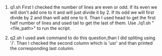 1) q1.sh 
First I checked the number of lines are even or odd.
If its even we will don't add one to it and will just divide it by 2.
If its odd we will first divide by 2 and than will add one to it.
Than I used head to get the first half number of lines and used tail to get the last of them.
Use ./q1.sh "<file_path>" to run the script.


2) q2.sh
I used awk command to do this question,than I did spliting using '/'.
Than I checked the second column which is 'usr' and than printed the corresponding last column.

 
